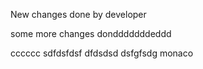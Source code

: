 New changes done by developer

some more changes dondddddddeddd


cccccc
sdfdsfdsf
dfdsdsd
dsfgfsdg
monaco
